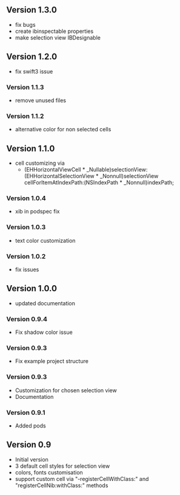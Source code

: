 ## Version 1.3.0
* fix bugs
* create ibinspectable properties
* make selection view IBDesignable

## Version 1.2.0
* fix swift3 issue

### Version 1.1.3
* remove unused files

### Version 1.1.2
* alternative color for non selected cells

## Version 1.1.0
* cell customizing via 
	- (EHHorizontalViewCell * _Nullable)selectionView:(EHHorizontalSelectionView * _Nonnull)selectionView cellForItemAtIndexPath:(NSIndexPath * _Nonnull)indexPath;

### Version 1.0.4
* xib in podspec fix

### Version 1.0.3
* text color customization

### Version 1.0.2
* fix issues

## Version 1.0.0
* updated documentation

### Version 0.9.4
* Fix shadow color issue


### Version 0.9.3
* Fix example project structure

### Version 0.9.3
* Customization for chosen selection view
* Documentation

### Version 0.9.1
* Added pods

## Version 0.9

* Initial version
* 3 default cell styles for selection view
* colors, fonts customisation
* support custom cell via "-registerCellWithClass:" and "registerCellNib:withClass:" methods